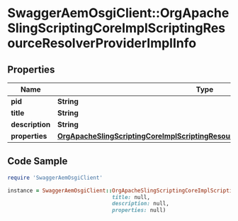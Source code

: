 # SwaggerAemOsgiClient::OrgApacheSlingScriptingCoreImplScriptingResourceResolverProviderImplInfo

## Properties

Name | Type | Description | Notes
------------ | ------------- | ------------- | -------------
**pid** | **String** |  | [optional] 
**title** | **String** |  | [optional] 
**description** | **String** |  | [optional] 
**properties** | [**OrgApacheSlingScriptingCoreImplScriptingResourceResolverProviderImplProperties**](OrgApacheSlingScriptingCoreImplScriptingResourceResolverProviderImplProperties.md) |  | [optional] 

## Code Sample

```ruby
require 'SwaggerAemOsgiClient'

instance = SwaggerAemOsgiClient::OrgApacheSlingScriptingCoreImplScriptingResourceResolverProviderImplInfo.new(pid: null,
                                 title: null,
                                 description: null,
                                 properties: null)
```


